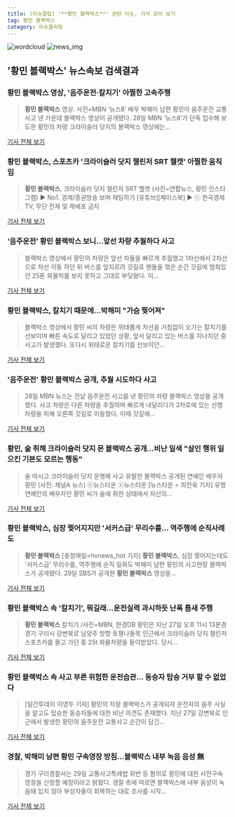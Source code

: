 ```yaml
---
title: (이슈클립) '**황민 블랙박스**' 관련 이슈, 기사 모아 보기
tag: 황민 블랙박스
category: 이슈클리핑
---
```

![wordcloud](https://s3.ap-northeast-2.amazonaws.com/lyrics101-wordcloud/2018-08-29-1535510487.png)
![news_img](https://user-images.githubusercontent.com/42597476/44507050-1206f400-a6e4-11e8-8d98-7ffbfebb353f.png)
## **'**황민 블랙박스**'** 뉴스속보 검색결과
### **황민 블랙박스** 영상, '음주운전·칼치기' 아찔한 고속주행

>**황민 블랙박스** 영상. 사진=MBN ‘뉴스8’ 배우 박해미 남편 황민이 음주운전 교통사고 낸 가운데 블랙박스 영상이 공개됐다. 28일 MBN ‘뉴스8’가 단독 입수해 보도한 황민의 차량 크라이슬러 닷지의 블랙박스 영상에는...

<a href="http://www.edaily.co.kr/news/newspath.asp?newsid=01879446619312240" target="_blank">기사 전체 보기</a>

### **황민 블랙박스**, 스포츠카 '크라이슬러 닷지 챌린저 SRT 헬캣' 아찔한 움직임

>**황민 블랙박스**, 크라이슬러 닷지 챌린저 SRT 헬캣 (사진=연합뉴스, 황민 인스타그램) ▶ No1. 경제/증권방송 보며 채팅하기 [유튜브][페이스북] ▶ ⓒ 한국경제TV, 무단 전재 및 재배포 금지

<a href="http://news.wowtv.co.kr/NewsCenter/News/Read?articleId=A201808290106&t=NN" target="_blank">기사 전체 보기</a>

### ‘음주운전’ **황민 블랙박스** 보니…앞선 차량 추월하다 사고

>블랙박스 영상에서 황민의 차량은 앞선 차들을 빠르게 추월했고 1차선에서 2차선으로 차선 이동 하던 뒤 버스를 앞지르려 갓길로 핸들을 꺾은 순간 갓길에 멈춰있던 25톤 화물차를 보지 못하고 그대로 부딪혔다. 이...

<a href="http://sports.donga.com/3/all/20180829/91726948/2" target="_blank">기사 전체 보기</a>

### **황민 블랙박스**, 칼치기 때문에…박해미 "가슴 찢어져"

>블랙박스 영상에서 황민 씨의 차량은 위태롭게 차선을 거침없이 오가는 칼치기를 선보이며 빠른 속도로 달리고 있었던 상황, 앞서 달리고 있는 버스를 지나치던 중 사고가 발생했다. 또다시 위태로운 칼치기를 선보이던...

<a href="http://news20.busan.com/controller/newsController.jsp?newsId=20180829000059" target="_blank">기사 전체 보기</a>

### '음주운전' **황민 블랙박스** 공개, 추월 시도하다 사고

>28일 MBN 뉴스는 전날 음주운전 사고를 낸 황민의 차량 블랙박스 영상을 공개했다. 사고 차량은 다른 차량을 추월하며 빠르게 내달리다가 2차로에 있는 선행 차량을 피해 오른쪽 갓길로 이동했다. 이때 갓길에...

<a href="http://news1.kr/articles/?3411343" target="_blank">기사 전체 보기</a>

### 황민, 술 취해 크라이슬러 닷지 몬 블랙박스 공개…비난 일색 "살인 행위 일으킨 기본도 모르는 행동"

>술 마시고 크라이슬러 닷지 운행해 사고 유발한 블랙박스 공개된 연예인 배우자 황민 (사진: 채널A 뉴스) ⓒ뉴스타운 ⓒ뉴스타운 [뉴스타운 = 최진욱 기자] 유명 연예인의 배우자인 황민 씨가 술에 취한 상태에서 자신의...

<a href="http://www.newstown.co.kr/news/articleView.html?idxno=338379" target="_blank">기사 전체 보기</a>

### **황민 블랙박스**, 심장 찢어지지만 '서커스급' 무리수를... 역주행에 순직사례도

>**황민 블랙박스** [충청매일=hvnews_hot 기자] **황민 블랙박스**, 심장 찢어지는데도 '서커스급' 무리수를, 역주행에 순직 일화도 박해미 남편 황민의 사고현장 블랙박스가 공개됐다. 29일 SBS가 공개한 **황민 블랙박스** 영상을...

<a href="http://www.ccdn.co.kr/news/articleView.html?idxno=537147" target="_blank">기사 전체 보기</a>

### **황민 블랙박스** 속 '칼치기', 뭐길래…운전실력 과시하듯 난폭 틈새 주행

>**황민 블랙박스** 칼치기 /사진=MBN, 한경DB 황민은 지난 27일 오후 11시 13분경 경기 구리시 강변북로 남양주 방향 토평나들목 인근에서 크라이슬러 닷지 챌린저 스포츠카를 몰고 가던 중 25t 화물차량을 들이받았다. 당시...

<a href="http://news.hankyung.com/article/201808298469H" target="_blank">기사 전체 보기</a>

### **황민 블랙박스** 속 사고 부른 위험한 운전습관… 동승자 탑승 거부 할 수 없었다

>[일간투데이 이영두 기자] 황민의 차량 블랙박스가 공개되자 운전자의 음주 사실을 알고도 탑승한 동승자들에 대한 비난 의견도 존재했다. 지난 27일 강변북로 인근에서 발생한 황민의 음주운전 교통사고 순간이 담긴...

<a href="http://www.dtoday.co.kr/news/articleView.html?idxno=276625" target="_blank">기사 전체 보기</a>

### 경찰, 박해미 남편 황민 구속영장 방침…블랙박스 내부 녹음 음성 無

>경기 구리경찰서는 29일 교통사고특례법 위반 등 혐의로 황민에 대한 사전구속영장을 신청할 예정이라고 밝혔다. 경찰 측에 따르면 블랙박스에 내부 음성이 녹음돼 있지 않아 부상자들이 회복하는 대로 조사를 시작...

<a href="http://tvdaily.asiae.co.kr/read.php3?aid=15354962931389189002" target="_blank">기사 전체 보기</a>


